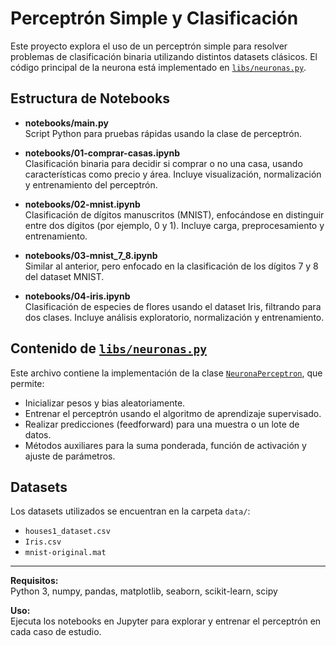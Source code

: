 # Perceptrón Simple y Clasificación

Este proyecto explora el uso de un perceptrón simple para resolver problemas de clasificación binaria utilizando distintos datasets clásicos. El código principal de la neurona está implementado en [`libs/neuronas.py`](libs/neuronas.py).

## Estructura de Notebooks

- **notebooks/main.py**  
  Script Python para pruebas rápidas usando la clase de perceptrón.

- **notebooks/01-comprar-casas.ipynb**  
  Clasificación binaria para decidir si comprar o no una casa, usando características como precio y área. Incluye visualización, normalización y entrenamiento del perceptrón.

- **notebooks/02-mnist.ipynb**  
  Clasificación de dígitos manuscritos (MNIST), enfocándose en distinguir entre dos dígitos (por ejemplo, 0 y 1). Incluye carga, preprocesamiento y entrenamiento.

- **notebooks/03-mnist_7_8.ipynb**  
  Similar al anterior, pero enfocado en la clasificación de los dígitos 7 y 8 del dataset MNIST.

- **notebooks/04-iris.ipynb**  
  Clasificación de especies de flores usando el dataset Iris, filtrando para dos clases. Incluye análisis exploratorio, normalización y entrenamiento.

## Contenido de [`libs/neuronas.py`](libs/neuronas.py)

Este archivo contiene la implementación de la clase [`NeuronaPerceptron`](libs/neuronas.py), que permite:

- Inicializar pesos y bias aleatoriamente.
- Entrenar el perceptrón usando el algoritmo de aprendizaje supervisado.
- Realizar predicciones (feedforward) para una muestra o un lote de datos.
- Métodos auxiliares para la suma ponderada, función de activación y ajuste de parámetros.

## Datasets

Los datasets utilizados se encuentran en la carpeta `data/`:
- `houses1_dataset.csv`
- `Iris.csv`
- `mnist-original.mat`

---

**Requisitos:**  
Python 3, numpy, pandas, matplotlib, seaborn, scikit-learn, scipy

**Uso:**  
Ejecuta los notebooks en Jupyter para explorar y entrenar el perceptrón en cada caso de estudio.